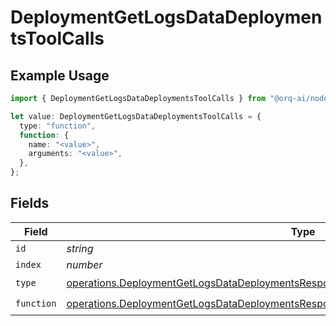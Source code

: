 # DeploymentGetLogsDataDeploymentsToolCalls

## Example Usage

```typescript
import { DeploymentGetLogsDataDeploymentsToolCalls } from "@orq-ai/node/models/operations";

let value: DeploymentGetLogsDataDeploymentsToolCalls = {
  type: "function",
  function: {
    name: "<value>",
    arguments: "<value>",
  },
};
```

## Fields

| Field                                                                                                                                                                                          | Type                                                                                                                                                                                           | Required                                                                                                                                                                                       | Description                                                                                                                                                                                    |
| ---------------------------------------------------------------------------------------------------------------------------------------------------------------------------------------------- | ---------------------------------------------------------------------------------------------------------------------------------------------------------------------------------------------- | ---------------------------------------------------------------------------------------------------------------------------------------------------------------------------------------------- | ---------------------------------------------------------------------------------------------------------------------------------------------------------------------------------------------- |
| `id`                                                                                                                                                                                           | *string*                                                                                                                                                                                       | :heavy_minus_sign:                                                                                                                                                                             | N/A                                                                                                                                                                                            |
| `index`                                                                                                                                                                                        | *number*                                                                                                                                                                                       | :heavy_minus_sign:                                                                                                                                                                             | N/A                                                                                                                                                                                            |
| `type`                                                                                                                                                                                         | [operations.DeploymentGetLogsDataDeploymentsResponse200ApplicationJSONResponseBodyType](../../models/operations/deploymentgetlogsdatadeploymentsresponse200applicationjsonresponsebodytype.md) | :heavy_check_mark:                                                                                                                                                                             | N/A                                                                                                                                                                                            |
| `function`                                                                                                                                                                                     | [operations.DeploymentGetLogsDataDeploymentsResponse200Function](../../models/operations/deploymentgetlogsdatadeploymentsresponse200function.md)                                               | :heavy_check_mark:                                                                                                                                                                             | N/A                                                                                                                                                                                            |